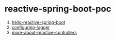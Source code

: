 # reactive-spring-boot-poc
1. [hello-reactive-spring-boot](./projects/hello-reactive-spring-boot/)
2. [configuring-logger](./projects/configuring-logger/)
3. [more-about-reactive-controllers](./projects/more-about-reactive-controllers/)
